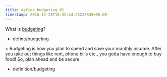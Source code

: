 ```yaml
---
title: define_budgeting_01
timestamp: 2016-12-28T16:32:44.25237845+08:00
---
```


What is [budgeting](budgeting)?
* define/budgeting

< Budgeting is how you plan to spend and save your monthly income. After you take out things like rent, phone bills etc., you gotta have enough to buy food! So, plan ahead and be secure.
* definition/budgeting
